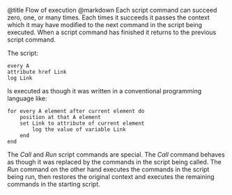 @title		Flow of execution
@markdown
Each script command can succeed zero, one, or many times.  Each times
	it succeeds it passes the context which it may have modified to
	the next command in the script being executed.  When a script command
	has finished it returns to the previous script command.

The script:

~~~
every A
attribute href Link
log Link
~~~

Is executed as though it was written in a conventional programming
	language like:

~~~
for every A element after current element do
	position at that A element
	set Link to attribute of current element
		log the value of variable Link
	end
end
~~~

The *Call* and *Run* script commands are special.  The *Call* command
	behaves as though it was replaced by the commands in the script
	being called.  The *Run* command on the other hand executes the
	commands in the script being run, then restores the original context
	and executes the remaining commands in the starting script.
